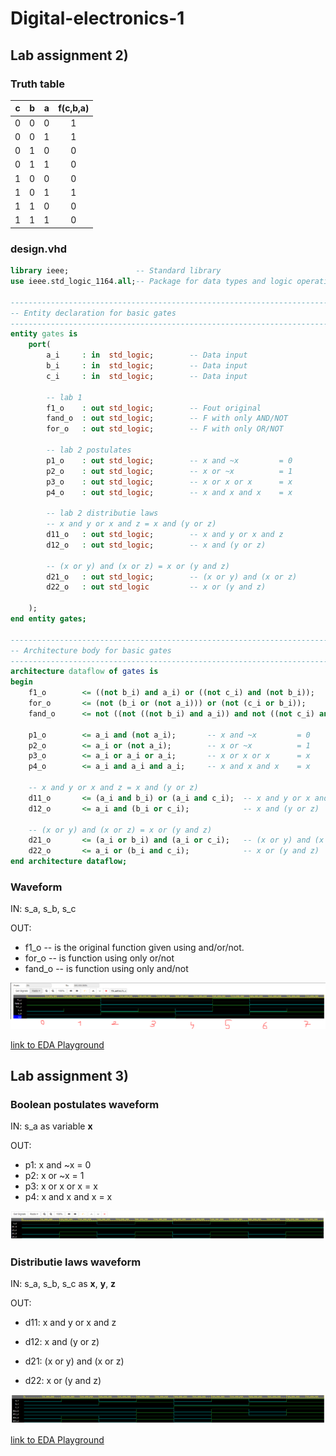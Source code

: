 # Digital-electronics-1

## Lab assignment 2)

### Truth table

| **c** | **b** |**a** | **f(c,b,a)** |
| :-: | :-: | :-: | :-: |
| 0 | 0 | 0 | 1 |
| 0 | 0 | 1 | 1 |
| 0 | 1 | 0 | 0 |
| 0 | 1 | 1 | 0 |
| 1 | 0 | 0 | 0 |
| 1 | 0 | 1 | 1 |
| 1 | 1 | 0 | 0 |
| 1 | 1 | 1 | 0 |

### design.vhd

```vhdl
library ieee;               -- Standard library
use ieee.std_logic_1164.all;-- Package for data types and logic operations

------------------------------------------------------------------------
-- Entity declaration for basic gates
------------------------------------------------------------------------
entity gates is
    port(
        a_i    	: in  std_logic;     	-- Data input
        b_i    	: in  std_logic;    	-- Data input
        c_i	   	: in  std_logic;		-- Data input
        
        -- lab 1
        f1_o   	: out std_logic;		-- Fout original
        fand_o 	: out std_logic;		-- F with only AND/NOT
        for_o  	: out std_logic;		-- F with only OR/NOT
        
        -- lab 2 postulates
        p1_o	: out std_logic;		-- x and ~x			= 0
        p2_o	: out std_logic;		-- x or ~x			= 1
        p3_o	: out std_logic;		-- x or x or x		= x
        p4_o	: out std_logic;		-- x and x and x	= x
        
        -- lab 2 distributie laws
        -- x and y or x and z = x and (y or z)
        d11_o	: out std_logic;		-- x and y or x and z 
        d12_o	: out std_logic;		-- x and (y or z)
        
        -- (x or y) and (x or z) = x or (y and z)
        d21_o	: out std_logic;		-- (x or y) and (x or z)
        d22_o	: out std_logic			-- x or (y and z)
        
    );
end entity gates;

------------------------------------------------------------------------
-- Architecture body for basic gates
------------------------------------------------------------------------
architecture dataflow of gates is
begin
	f1_o		<= ((not b_i) and a_i) or ((not c_i) and (not b_i));					-- original
	for_o		<= (not (b_i or (not a_i))) or (not (c_i or b_i));						-- or only
	fand_o		<= not ((not ((not b_i) and a_i)) and not ((not c_i) and (not b_i)));	-- and only

	p1_o		<= a_i and (not a_i);		-- x and ~x			= 0
    p2_o		<= a_i or (not a_i);		-- x or ~x			= 1
    p3_o		<= a_i or a_i or a_i;		-- x or x or x 		= x
    p4_o		<= a_i and a_i and a_i;		-- x and x and x	= x
    
	-- x and y or x and z = x and (y or z)
    d11_o		<= (a_i and b_i) or (a_i and c_i);  -- x and y or x and z 
    d12_o		<= a_i and (b_i or c_i);			-- x and (y or z)
    
	-- (x or y) and (x or z) = x or (y and z)
    d21_o		<= (a_i or b_i) and (a_i or c_i);	-- (x or y) and (x or z)
    d22_o		<= a_i or (b_i and c_i);			-- x or (y and z)
end architecture dataflow;
```

### Waveform
IN:
s_a, s_b, s_c

OUT:
* f1_o    -- is the original function given using and/or/not.
* for_o   -- is function using only or/not
* fand_o  -- is function using only and/not

![waveform 1](Labs/01-tools/cap1.PNG)

[link to EDA Playground](https://www.edaplayground.com/x/v9TN)

## Lab assignment 3)

### Boolean postulates waveform

IN:
s_a as variable **x**

OUT:
* p1: x and ~x        = 0
* p2: x or ~x         = 1
* p3: x or x or x     = x
* p4: x and x and x	= x

![waveform 2](Labs/01-tools/cap2.PNG)


### Distributie laws waveform

IN:
s_a, s_b, s_c as **x**, **y**, **z**

OUT:
* d11: x and y or x and z
* d12: x and (y or z) 

* d21: (x or y) and (x or z)
* d22: x or (y and z)

![waveform 3](Labs/01-tools/cap3.PNG)

[link to EDA Playground](https://www.edaplayground.com/x/v9TN)